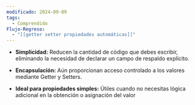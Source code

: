 ```yaml
---
modificado: 2024-09-09
tags:
  - Comprendido
Flujo-Regreso:
  - "[[getter setter propiedades automáticas]]"
---
```

+ **Simplicidad:** Reducen la cantidad de código que debes escribir, eliminando la necesidad de declarar un campo de respaldo explícito.

+ **Encapsulación:** Aún proporcionan acceso controlado a los valores mediante Getter y Setters.

+ **Ideal para propiedades simples:** Útiles cuando no necesitas lógica adicional en la obtención o asignación del valor
